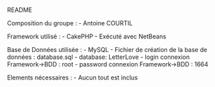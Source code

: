 README

Composition du groupe :
    - Antoine COURTIL
    
Framework utilisé : 
    - CakePHP
    - Exécuté avec NetBeans

Base de Données utilisée :
    - MySQL
    - Fichier de création de la base de données : database.sql
    - database: LetterLove
    - login connexion Framework->BDD : root
    - password connexion Framework->BDD : 1664

Elements nécessaires :
    - Aucun tout est inclus